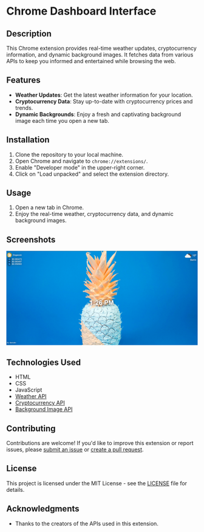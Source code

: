 # Chrome Dashboard Interface

## Description

This Chrome extension provides real-time weather updates, cryptocurrency information, and dynamic background images. It fetches data from various APIs to keep you informed and entertained while browsing the web.

## Features

- **Weather Updates**: Get the latest weather information for your location.
- **Cryptocurrency Data**: Stay up-to-date with cryptocurrency prices and trends.
- **Dynamic Backgrounds**: Enjoy a fresh and captivating background image each time you open a new tab.

## Installation

1. Clone the repository to your local machine.
2. Open Chrome and navigate to `chrome://extensions/`.
3. Enable "Developer mode" in the upper-right corner.
4. Click on "Load unpacked" and select the extension directory.

## Usage

1. Open a new tab in Chrome.
2. Enjoy the real-time weather, cryptocurrency data, and dynamic background images.

## Screenshots

![Screenshot 1](screenshot.png)


## Technologies Used

- HTML
- CSS
- JavaScript
- [Weather API](https://openweathermap.org/api)
- [Cryptocurrency API](https://www.coingecko.com/en/api)
- [Background Image API](https://unsplash.com/documentation) 

## Contributing

Contributions are welcome! If you'd like to improve this extension or report issues, please [submit an issue](https://github.com/nharjes/your-repo/issues) or [create a pull request](https://github.com/nharjes/your-repo/pulls).

## License

This project is licensed under the MIT License - see the [LICENSE](LICENSE) file for details.

## Acknowledgments

- Thanks to the creators of the APIs used in this extension.


